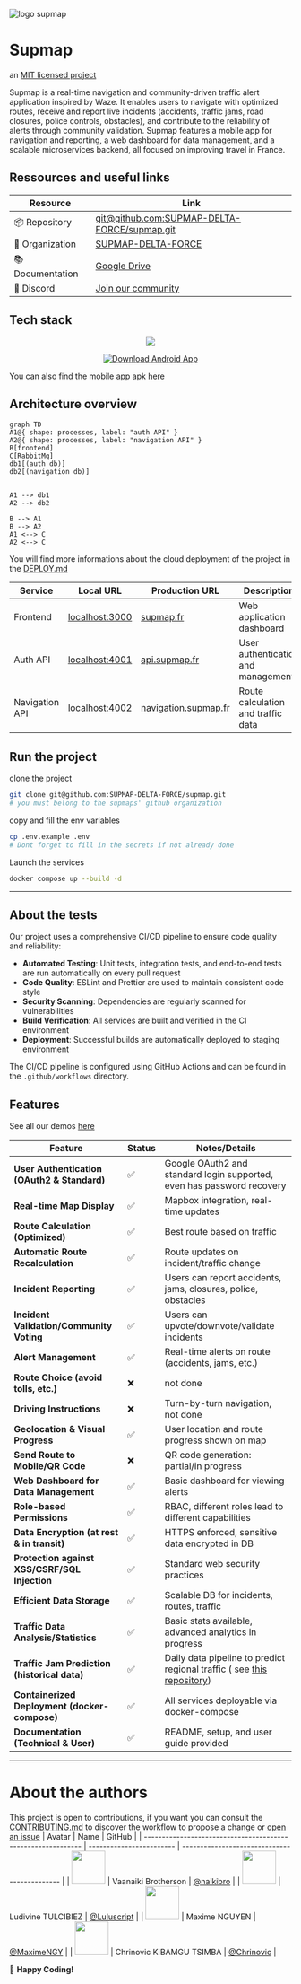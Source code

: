 ![logo supmap](./docs/img/bg.gif)

# Supmap

an [MIT licensed project](./LICENSE)

Supmap is a real-time navigation and community-driven traffic alert application inspired by Waze. It enables users to navigate with optimized routes, receive and report live incidents (accidents, traffic jams, road closures, police controls, obstacles), and contribute to the reliability of alerts through community validation. Supmap features a mobile app for navigation and reporting, a web dashboard for data management, and a scalable microservices backend, all focused on improving travel in France.

## Ressources and useful links

| Resource         | Link                                                                                                 |
| ---------------- | ---------------------------------------------------------------------------------------------------- |
| 📦 Repository    | [git@github.com:SUPMAP-DELTA-FORCE/supmap.git](https://github.com/SUPMAP-DELTA-FORCE/supmap)         |
| 👥 Organization  | [SUPMAP-DELTA-FORCE](https://github.com/SUPMAP-DELTA-FORCE)                                          |
| 📚 Documentation | [Google Drive](https://drive.google.com/drive/folders/1zssof3ScdPpFf2q76ud1qlZG4JHQew-u?usp=sharing) |
| 💬 Discord       | [Join our community](https://discord.gg/8jjrztYUTZ)                                                  |

## Tech stack

<p align="center">
  <a href="https://skillicons.dev">
    <img src="https://skillicons.dev/icons?i=docker,nest,next,androidstudio,kotlin,postgres,rabbitmq" />
  </a>
</p>

<div align="center">
  <a href="https://k7hfcl3c2m0luhwe.public.blob.vercel-storage.com/app-release-KpHBqJCnulgGYCzUkNtPbpuHxwjdaW.apk">
    <img src="https://img.shields.io/badge/Download-Android_App-3DDC84?style=for-the-badge&logo=android&logoColor=white" alt="Download Android App"/>
  </a>
</div>

You can also find the mobile app apk [here](./supmap-mobile-app.apk)

## Architecture overview

```mermaid
graph TD
A1@{ shape: processes, label: "auth API" }
A2@{ shape: processes, label: "navigation API" }
B[frontend]
C[RabbitMq]
db1[(auth db)]
db2[(navigation db)]


A1 --> db1
A2 --> db2

B --> A1
B --> A2
A1 <--> C
A2 <--> C
```

You will find more informations about the cloud deployment of the project in the [DEPLOY.md](./DEPLOY.md)

| Service        | Local URL                               | Production URL                                       | Description                        |
| -------------- | --------------------------------------- | ---------------------------------------------------- | ---------------------------------- |
| Frontend       | [localhost:3000](http://localhost:3000) | [supmap.fr](https://supmap.fr)                       | Web application dashboard          |
| Auth API       | [localhost:4001](http://localhost:4001) | [api.supmap.fr](https://api.supmap.fr)               | User authentication and management |
| Navigation API | [localhost:4002](http://localhost:4002) | [navigation.supmap.fr](https://navigation.supmap.fr) | Route calculation and traffic data |

## Run the project

clone the project

```sh
git clone git@github.com:SUPMAP-DELTA-FORCE/supmap.git
# you must belong to the supmaps' github organization
```

copy and fill the env variables

```sh
cp .env.example .env
# Dont forget to fill in the secrets if not already done
```

Launch the services

```sh
docker compose up --build -d
```

---

## About the tests

Our project uses a comprehensive CI/CD pipeline to ensure code quality and reliability:

- **Automated Testing**: Unit tests, integration tests, and end-to-end tests are run automatically on every pull request
- **Code Quality**: ESLint and Prettier are used to maintain consistent code style
- **Security Scanning**: Dependencies are regularly scanned for vulnerabilities
- **Build Verification**: All services are built and verified in the CI environment
- **Deployment**: Successful builds are automatically deployed to staging environment

The CI/CD pipeline is configured using GitHub Actions and can be found in the `.github/workflows` directory.

## Features

See all our demos [here](https://www.youtube.com/playlist?list=PL1aKYgl1au6-A316Cm7tF_XKqPEY9m5qG)

| Feature                                       | Status | Notes/Details                                                                                         |
| --------------------------------------------- | ------ | ----------------------------------------------------------------------------------------------------- |
| **User Authentication (OAuth2 & Standard)**   | ✅     | Google OAuth2 and standard login supported, even has password recovery                                |
| **Real-time Map Display**                     | ✅     | Mapbox integration, real-time updates                                                                 |
| **Route Calculation (Optimized)**             | ✅     | Best route based on traffic                                                                           |
| **Automatic Route Recalculation**             | ✅     | Route updates on incident/traffic change                                                              |
| **Incident Reporting**                        | ✅     | Users can report accidents, jams, closures, police, obstacles                                         |
| **Incident Validation/Community Voting**      | ✅     | Users can upvote/downvote/validate incidents                                                          |
| **Alert Management**                          | ✅     | Real-time alerts on route (accidents, jams, etc.)                                                     |
| **Route Choice (avoid tolls, etc.)**          | ❌     | not done                                                                                              |
| **Driving Instructions**                      | ❌     | Turn-by-turn navigation, not done                                                                     |
| **Geolocation & Visual Progress**             | ✅     | User location and route progress shown on map                                                         |
| **Send Route to Mobile/QR Code**              | ❌     | QR code generation: partial/in progress                                                               |
| **Web Dashboard for Data Management**         | ✅     | Basic dashboard for viewing alerts                                                                    |
| **Role-based Permissions**                    | ✅     | RBAC, different roles lead to different capabilities                                                  |
| **Data Encryption (at rest & in transit)**    | ✅     | HTTPS enforced, sensitive data encrypted in DB                                                        |
| **Protection against XSS/CSRF/SQL Injection** | ✅     | Standard web security practices                                                                       |
| **Efficient Data Storage**                    | ✅     | Scalable DB for incidents, routes, traffic                                                            |
| **Traffic Data Analysis/Statistics**          | ✅     | Basic stats available, advanced analytics in progress                                                 |
| **Traffic Jam Prediction (historical data)**  | ✅     | Daily data pipeline to predict regional traffic ( see [this repository](./data-prediction/README.md)) |
| **Containerized Deployment (docker-compose)** | ✅     | All services deployable via docker-compose                                                            |
| **Documentation (Technical & User)**          | ✅     | README, setup, and user guide provided                                                                |

---

# About the authors

This project is open to contributions, if you want you can consult the [CONTRIBUTING.md](./CONTRIBUTING.md) to discover the workflow to propose a change or [open an issue](https://github.com/SUPMAP-DELTA-FORCE/supmap/issues/new)
| Avatar | Name | GitHub |
| ------------------------------------------------------------ | ------------------------ | -------------------------------------------- |
| <img src="https://github.com/naikibro.png" width="60px;"/> | Vaanaiki Brotherson | [@naikibro](https://github.com/naikibro) |
| <img src="https://github.com/Luluscript.png" width="60px;"/> | Ludivine TULCIBIEZ | [@Luluscript](https://github.com/Luluscript) |
| <img src="https://github.com/MaximeNGY.png" width="60px;"/> | Maxime NGUYEN | [@MaximeNGY](https://github.com/MaximeNGY) |
| <img src="https://github.com/Chrinovic.png" width="60px;"/> | Chrinovic KIBAMGU TSIMBA | [@Chrinovic](https://github.com/Chrinovic) |

🚀 **Happy Coding!**

